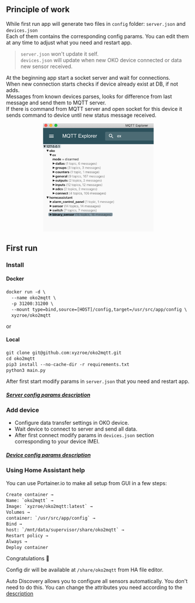 ## Principle of work
While first run app will generate two files in `config` folder: `server.json` and `devices.json`  
Each of them contains the corresponding config params. You can edit them at any time to adjust what you need and restart app.  
>`server.json` won't update it self.  
`devices.json` will update when new OKO device connected or data new sensor received.  

At the beginning app start a socket server and wait for connections.  
When new connection starts checks if device already exist at DB, if not adds.   
Messages from known devices parses, looks for difference from last message and send them to MQTT server.  
If there is command from MQTT server and open socket for this device it sends command to device until new status message received.  

<div align="center">
<img src="https://github.com/xyzroe/oko2mqtt/blob/main/doc/img/mqtt_oko.png?raw=true" width="60%">  
</div>

## First run
### Install
#### Docker
```
docker run -d \  
  --name oko2mqtt \  
  -p 31200:31200 \  
  --mount type=bind,source=[HOST]/config,target=/usr/src/app/config \  
  xyzroe/oko2mqtt
```
or
#### Local
```
git clone git@github.com:xyzroe/oko2mqtt.git
cd oko2mqtt
pip3 install --no-cache-dir -r requirements.txt
python3 main.py
```
After first start modify params in `server.json` that you need and restart app.

##### [Server config params description](https://github.com/xyzroe/oko2mqtt/blob/main/doc/SERVER.md)  

### Add device
  * Configure data transfer settings in OKO device.
  * Wait device to connect to server and send all data.
  * After first connect modify params in `devices.json` section corresponding to your device IMEI.

##### [Device config params description](https://github.com/xyzroe/oko2mqtt/blob/main/doc/DEVICES.md)

### Using Home Assistant help
You can use Portainer.io to make all setup from GUI in a few steps:

    Create container →   
    Name: `oko2mqtt` →   
    Image: `xyzroe/oko2mqtt:latest` →   
    Volumes →   
    container: `/usr/src/app/config` →   
    Bind →   
    host: `/mnt/data/supervisor/share/oko2mqtt` →    
    Restart policy →
    Always →
    Deploy container

Congratulations 🎉

Config dir will be available at `/share/oko2mqtt` from HA file editor.

Auto Discovery allows you to configure all sensors automatically.
You don't need to do this.
You can change the attributes you need according to the [description](https://github.com/xyzroe/oko2mqtt/blob/main/doc/DEVICES.md#auto-discovery-config-params-description)
